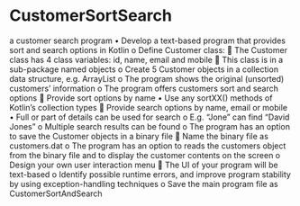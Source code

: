 # CustomerSortSearch
a customer search program • Develop a text-based program that provides sort and search options in Kotlin o Define Customer class:  The Customer class has 4 class variables: id, name, email and mobile  This class is in a sub-package named objects o Create 5 Customer objects in a collection data structure, e.g. ArrayList o The program shows the original (unsorted) customers’ information o The program offers customers sort and search options  Provide sort options by name • Use any sortXX() methods of Kotlin’s collection types  Provide search options by name, email or mobile • Full or part of details can be used for search o E.g. “Jone” can find “David Jones” o Multiple search results can be found o The program has an option to save the Customer objects in a binary file  Name the binary file as customers.dat o The program has an option to reads the customers object from the binary file and to display the customer contents on the screen o Design your own user interaction menu  The UI of your program will be text-based o Identify possible runtime errors, and improve program stability by using exception-handling techniques o Save the main program file as CustomerSortAndSearch
